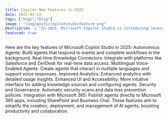 ```yaml
---
title: Copilot New Features in 2025
date: 2025-01-14
tags: ["hugo","blog"]
image : "/img/posts/copilotstudiofeature.png"
Description  : "In 2025, Microsoft Copilot Studio is introducing several new features to enhance the creation and management of autonomous AI agents. These updates include the ability to build agents that respond to events and complete workflows in the background, improving efficiency and automation. These features aim to simplify the creation, deployment, and management of AI agents, boosting productivity and collaboration."
featured: true
---
```


Here are the key features of Microsoft Copilot Studio in 2025:
Autonomous Agents: Build agents that respond to events and complete workflows in the background.
Real-time Knowledge Connectors: Integrate with platforms like Salesforce and ZenDesk for real-time data access.
Multilingual Voice-Enabled Agents: Create agents that interact in multiple languages and support voice responses.
Improved Analytics: Enhanced analytics with detailed usage insights.
Enhanced UI and Accessibility: More intuitive interface for adding knowledge sources and configuring agents.
Security and Governance: Automatic security scans and data loss prevention policies.
Integration with Microsoft 365: Publish agents directly to Microsoft 365 apps, including SharePoint and Business Chat.
These features aim to simplify the creation, deployment, and management of AI agents, boosting productivity and collaboration.
